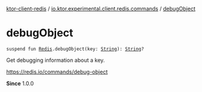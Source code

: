 [ktor-client-redis](../index.md) / [io.ktor.experimental.client.redis.commands](index.md) / [debugObject](./debug-object.md)

# debugObject

`suspend fun `[`Redis`](../io.ktor.experimental.client.redis/-redis/index.md)`.debugObject(key: `[`String`](https://kotlinlang.org/api/latest/jvm/stdlib/kotlin/-string/index.html)`): `[`String`](https://kotlinlang.org/api/latest/jvm/stdlib/kotlin/-string/index.html)`?`

Get debugging information about a key.

https://redis.io/commands/debug-object

**Since**
1.0.0

